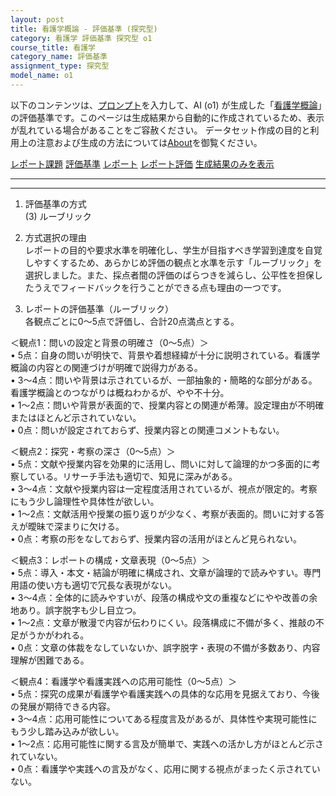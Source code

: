 ```yaml
---
layout: post
title: 看護学概論 - 評価基準 (探究型)
category: 看護学 評価基準 探究型 o1
course_title: 看護学
category_name: 評価基準
assignment_type: 探究型
model_name: o1
---
```


以下のコンテンツは、[プロンプト](https://github.com/takedatoshiyuki/synthetic_assignments/tree/main/generated/看護学/o1/prompt_評価基準-探究型.md)を入力して、AI (o1) が生成した「[看護学概論](/contents/看護学/)」の評価基準です。このページは生成結果から自動的に作成されているため、表示が乱れている場合があることをご容赦ください。
データセット作成の目的と利用上の注意および生成の方法については[About](/About)を御覧ください。

[レポート課題](../レポート課題-探究型)
[評価基準](../評価基準-探究型)
[レポート](../レポート-探究型)
[レポート評価](../レポート評価-探究型)
[生成結果のみを表示](https://github.com/takedatoshiyuki/synthetic_assignments/tree/main/generated/看護学/o1/評価基準-探究型.md)
  

***
***
  
1. 評価基準の方式  
(3) ルーブリック

2. 方式選択の理由  
レポートの目的や要求水準を明確化し、学生が目指すべき学習到達度を自覚しやすくするため、あらかじめ評価の観点と水準を示す「ルーブリック」を選択しました。また、採点者間の評価のばらつきを減らし、公平性を担保したうえでフィードバックを行うことができる点も理由の一つです。

3. レポートの評価基準（ルーブリック）  
各観点ごとに0～5点で評価し、合計20点満点とする。

＜観点1：問いの設定と背景の明確さ（0～5点）＞  
• 5点：自身の問いが明快で、背景や着想経緯が十分に説明されている。看護学概論の内容との関連づけが明確で説得力がある。  
• 3～4点：問いや背景は示されているが、一部抽象的・簡略的な部分がある。看護学概論とのつながりは概ねわかるが、やや不十分。  
• 1～2点：問いや背景が表面的で、授業内容との関連が希薄。設定理由が不明確またはほとんど示されていない。  
• 0点：問いが設定されておらず、授業内容との関連コメントもない。  

＜観点2：探究・考察の深さ（0～5点）＞  
• 5点：文献や授業内容を効果的に活用し、問いに対して論理的かつ多面的に考察している。リサーチ手法も適切で、知見に深みがある。  
• 3～4点：文献や授業内容は一定程度活用されているが、視点が限定的。考察にもう少し論理性や具体性が欲しい。  
• 1～2点：文献活用や授業の振り返りが少なく、考察が表面的。問いに対する答えが曖昧で深まりに欠ける。  
• 0点：考察の形をなしておらず、授業内容の活用がほとんど見られない。  

＜観点3：レポートの構成・文章表現（0～5点）＞  
• 5点：導入・本文・結論が明確に構成され、文章が論理的で読みやすい。専門用語の使い方も適切で冗長な表現がない。  
• 3～4点：全体的に読みやすいが、段落の構成や文の重複などにやや改善の余地あり。誤字脱字も少し目立つ。  
• 1～2点：文章が散漫で内容が伝わりにくい。段落構成に不備が多く、推敲の不足がうかがわれる。  
• 0点：文章の体裁をなしていないか、誤字脱字・表現の不備が多数あり、内容理解が困難である。  

＜観点4：看護学や看護実践への応用可能性（0～5点）＞  
• 5点：探究の成果が看護学や看護実践への具体的な応用を見据えており、今後の発展が期待できる内容。  
• 3～4点：応用可能性についてある程度言及があるが、具体性や実現可能性にもう少し踏み込みが欲しい。  
• 1～2点：応用可能性に関する言及が簡単で、実践への活かし方がほとんど示されていない。  
• 0点：看護学や実践への言及がなく、応用に関する視点がまったく示されていない。
